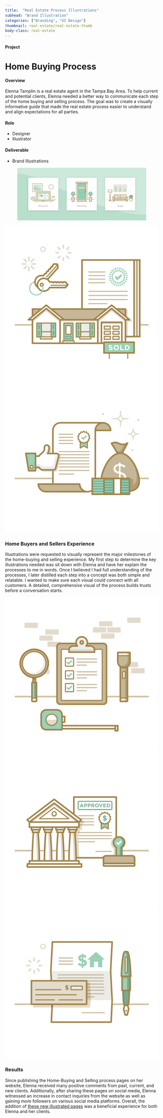 ```yaml
---
title:  "Real Estate Process Illustrations"
subhead: "Brand Illustration"
categories: ["Branding", "UI Design"]
thumbnail: real-estate/real-estate-thumb
body-class: real-estate
---
```

<div class="container project-header">
  <div class="row">
    <div class="col-md-3 title">
      <h4>Project</h4>
      <h1>Home Buying Process</h1>
    </div>
    <div class="col-md-6 overview">
      <h4>Overview</h4>
      <p>Elenna Tamplin is a real estate agent in the Tampa Bay Area. To help current and potential clients, Elenna needed a better way to communicate each step of the home buying and selling process. The goal was to create a visually informative guide that made the real estate process easier to understand and align expectations for all parties.</p>
    </div>
    <div class="col-md-2 offset-md-1 role">
      <h4>Role</h4>
      <ul>
        <li>Designer</li>
        <li>Illustrator</li>
      </ul>
      <h4>Deliverable</h4>
      <ul>
        <li>Brand Illustrations</li>
      </ul>
    </div>
  </div>
</div>

<section class="container">
  <div class="row">
    <figure class="col">
      <img src="../img/real-estate/real-estate-process-hero.png" alt="Real Estate Process Illustrations" class="img-fluid">
    </figure>
  </div>
</section>

<section class="container">
  <div class="row">
    <div class="col-md-6">
      <img src="../img/real-estate/closing-sold.png" alt="Real Estate Closing Sold" class="img-fluid tan">
    </div>
    <div class="col-md-6">
      <img src="../img/real-estate/pre-approval.png" alt="Real Estate Illustrations" class="img-fluid tan">
    </div>
  </div>
</section>

<section class="container">
  <div class="row">
    <div class="col">
      <div class="text-box">
        <div class="col-md-10 offset-md-1">
          <h3>Home Buyers and Sellers Experience</h3>
          <p>Illustrations were requested to visually represent the major milestones of the home-buying and selling experience. My first step to determine the key illustrations needed was sit down with Elenna and have her explain the processes to me in words. Once I believed I had full understanding of the processes, I later distilled each step into a concept was both simple and relatable. I wanted to make sure each visual could connect with all customers. A detailed, comprehensive visual of the process builds trusts before a conversation starts.</p>
        </div>
      </div>
    </div>
  </div>
</section>

<section class="container three-across">
  <div class="row">
    <div class="col-md-4">
      <img src="../img/real-estate/inspection.png" alt="Real Estate Home Inspection" class="img-fluid tan">
    </div>
    <div class="col-md-4">
      <img src="../img/real-estate/financing.png" alt="Real Estate Illustrations" class="img-fluid white">
    </div>
    <div class="col-md-4">
      <img src="../img/real-estate/make-offer.png" alt="Real Estate Illustrations" class="img-fluid tan">
    </div>
  </div>
</section>

<section class="container">
  <div class="row">
    <div class="col">
      <div class="text-box">
        <div class="col-md-10 offset-md-1">
          <h3>Results</h3>
          <p>Since publishing the Home-Buying and Selling process pages on her website, Elenna received many positive comments from past, current, and new clients. Additionally, after sharing these pages on social media, Elenna witnessed an increase in contact inquiries from the website as well as gaining more followers on various social media platforms. Overall, the addition of <a href="www.elennatamplin.com/buyers">these new illustrated pages</a> was a beneficial experience for both Elenna and her clients.</p>
        </div>
      </div>
    </div>
  </div>
</section>
